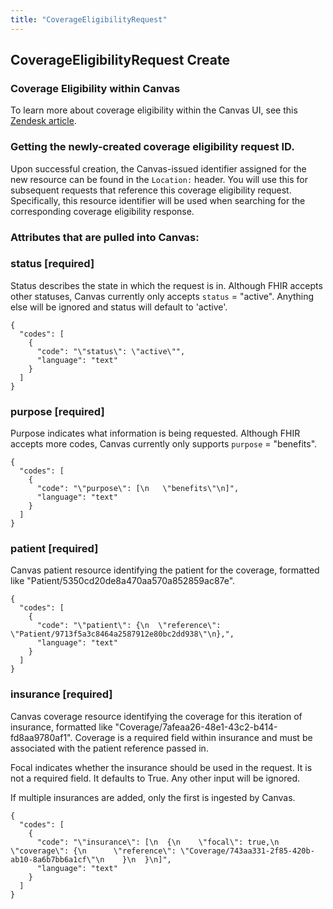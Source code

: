 ```yaml
---
title: "CoverageEligibilityRequest"
---
```

## CoverageEligibilityRequest Create

### Coverage Eligibility within Canvas

To learn more about coverage eligibility within the Canvas UI, see this [Zendesk article](https://canvas-medical.zendesk.com/hc/en-us/articles/4408206355603-Patient-Coverages-2-0).

### Getting the newly-created coverage eligibility request ID.
Upon successful creation, the Canvas-issued identifier assigned for the new resource can be found in the `Location:` header. You will use this for subsequent requests that reference this coverage eligibility request.  Specifically, this resource identifier will be used when searching for the corresponding coverage eligibility response.

### Attributes that are pulled into Canvas:

### status [required]

Status describes the state in which the request is in. Although FHIR accepts other statuses, Canvas currently only accepts `status` = "active". Anything else will be ignored and status will default to 'active'. 
```
{
  "codes": [
    {
      "code": "\"status\": \"active\"",
      "language": "text"
    }
  ]
}
```
### purpose [required]

Purpose indicates what information is being requested. Although FHIR accepts more codes, Canvas currently only supports `purpose` = "benefits". 
```
{
  "codes": [
    {
      "code": "\"purpose\": [\n   \"benefits\"\n]",
      "language": "text"
    }
  ]
}
```
### patient [required]

Canvas patient resource identifying the patient for the coverage, formatted like "Patient/5350cd20de8a470aa570a852859ac87e". 
```
{
  "codes": [
    {
      "code": "\"patient\": {\n  \"reference\": \"Patient/9713f5a3c8464a2587912e80bc2dd938\"\n},",
      "language": "text"
    }
  ]
}
```
### insurance [required]
Canvas coverage resource identifying the coverage for this iteration of insurance, formatted like "Coverage/7afeaa26-48e1-43c2-b414-fd8aa9780af1". Coverage is a required field within insurance and must be associated with the patient reference passed in. 

Focal indicates whether the insurance should be used in the request. It is not a required field. It defaults to True. Any other input will be ignored. 

If multiple insurances are added, only the first is ingested by Canvas. 
```
{
  "codes": [
    {
      "code": "\"insurance\": [\n  {\n    \"focal\": true,\n    \"coverage\": {\n      \"reference\": \"Coverage/743aa331-2f85-420b-ab10-8a6b7bb6a1cf\"\n    }\n  }\n]",
      "language": "text"
    }
  ]
}
```